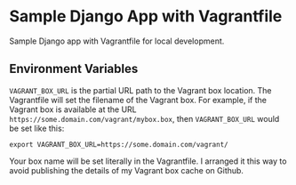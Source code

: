 # Sample Django App with Vagrantfile
Sample Django app with Vagrantfile for local development.

## Environment Variables

``VAGRANT_BOX_URL`` is the partial URL path to the Vagrant box location. The
Vagrantfile will set the filename of the Vagrant box. For example, if the
Vagrant box is available at the URL ``https://some.domain.com/vagrant/mybox.box``,
then ``VAGRANT_BOX_URL`` would be set like this:

    export VAGRANT_BOX_URL=https://some.domain.com/vagrant/

Your box name will be set literally in the Vagrantfile. I arranged it this way
to avoid publishing the details of my Vagrant box cache on Github.
